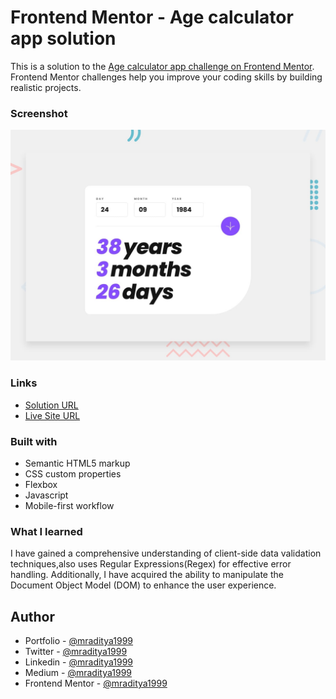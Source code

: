 # Frontend Mentor - Age calculator app solution

This is a solution to the [Age calculator app challenge on Frontend Mentor](https://www.frontendmentor.io/challenges/age-calculator-app-dF9DFFpj-Q). Frontend Mentor challenges help you improve your coding skills by building realistic projects.

### Screenshot

[![Design preview for the Age calculator app coding challenge](./design/desktop-preview.jpg)](https://fm-21-age-calculator-app.netlify.app)

### Links

- [Solution URL](https://www.frontendmentor.io/solutions/age-calculator-app--3_VPBjxRo)
- [Live Site URL](https://fm-21-age-calculator-app.netlify.app)

### Built with

- Semantic HTML5 markup
- CSS custom properties
- Flexbox
- Javascript
- Mobile-first workflow

### What I learned

I have gained a comprehensive understanding of client-side data validation techniques,also uses Regular Expressions(Regex) for effective error handling. Additionally, I have acquired the ability to manipulate the Document Object Model (DOM) to enhance the user experience.

## Author

- Portfolio - [@mraditya1999](https://adityayadav-dev.netlify.app/)
- Twitter - [@mraditya1999](https://twitter.com/mraditya1999)
- Linkedin - [@mraditya1999](https://www.linkedin.com/in/mraditya1999/)
- Medium - [@mraditya1999](https://medium.com/@mraditya1999)
- Frontend Mentor - [@mraditya1999](https://www.frontendmentor.io/profile/Aditya-oss-creator)
